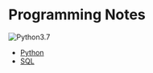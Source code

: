 # Programming Notes
![Python3.7](https://img.shields.io/badge/Python-3.7-blue.svg)

* [Python](https://github.com/YenLinWu/Coding_Notes/tree/main/Python%20Syntax)
* [SQL](https://github.com/YenLinWu/Coding_Notes/tree/main/SQL%20Syntax)
